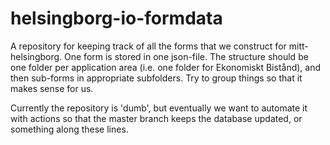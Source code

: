 # helsingborg-io-formdata

A repository for keeping track of all the forms that we construct for mitt-helsingborg. One form is stored in one json-file. The structure should be one folder per application area (i.e. one folder for Ekonomiskt Bistånd), and then sub-forms in appropriate subfolders. Try to group things so that it makes sense for us.

Currently the repository is 'dumb', but eventually we want to automate it with actions so that the master branch keeps the database updated, or something along these lines. 
